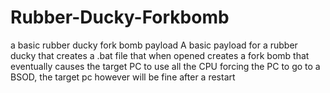 # Rubber-Ducky-Forkbomb
a basic rubber ducky fork bomb payload 
A basic payload for a rubber ducky that creates a .bat file that when opened creates a fork bomb that eventually causes the target PC to use all the CPU forcing the PC to go to a BSOD, the target pc however will be fine after a restart
